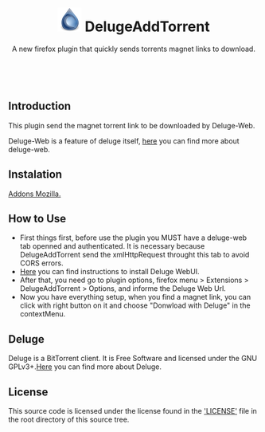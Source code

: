 <h1 align="center"><img src="https://github.com/muriloportugal/DelugeAddTorrent/blob/master/icons/deluge-48.png" width="48" height="48" /> DelugeAddTorrent</h1>
<p align="center">A new firefox plugin that quickly sends torrents magnet links to download.</p>
<br>
<br>
<br>

## Introduction

This plugin send the magnet torrent link to be downloaded by Deluge-Web.

Deluge-Web is a feature of deluge itself, <a href="https://dev.deluge-torrent.org/wiki/UserGuide/ThinClient#WebUI" target="_blank">here</a> you can find more about deluge-web.

## Instalation
<a href="https://addons.mozilla.org/pt-BR/firefox/addon/delugeaddtorrent/" target="_blank">Addons Mozilla.</a>

## How to Use

- First things first, before use the plugin you MUST have a deluge-web tab openned and authenticated. It is necessary because DelugeAddTorrent send the xmlHttpRequest throught this tab to avoid CORS errors.
- <a href="https://dev.deluge-torrent.org/wiki/UserGuide/ThinClient" target="_blank">Here</a> you can find instructions to install Deluge WebUI.
- After that, you need go to plugin options, firefox menu > Extensions > DelugeAddTorrent > Options, and informe the Deluge Web Url.
- Now you have everything setup, when you find a magnet link, you can click with right button on it and choose "Donwload with Deluge" in the contextMenu.


## Deluge

Deluge is a BitTorrent client. It is Free Software and licensed under the GNU GPLv3+.<a href="https://dev.deluge-torrent.org/wiki/UserGuide" target="_blank">Here</a> you can find more about Deluge.

## License

This source code is licensed under the license found in the ['LICENSE'](LICENSE) file in the root directory of this source tree.


